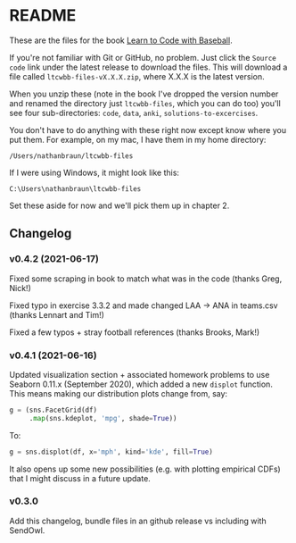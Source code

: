 # README
These are the files for the book [Learn to Code with Baseball](https://codebaseball.com).

If you're not familiar with Git or GitHub, no problem. Just click the `Source
code` link under the latest release to download the files.  This will download
a file called `ltcwbb-files-vX.X.X.zip`, where X.X.X is the latest version.

When you unzip these (note in the book I've dropped the version number and
renamed the directory just `ltcwbb-files`, which you can do too) you'll see
four sub-directories: `code`, `data`, `anki`, `solutions-to-excercises`.

You don't have to do anything with these right now except know where you put
them. For example, on my mac, I have them in my home directory:

`/Users/nathanbraun/ltcwbb-files`

If I were using Windows, it might look like this:

`C:\Users\nathanbraun\ltcwbb-files`

Set these aside for now and we'll pick them up in chapter 2.

## Changelog
### v0.4.2 (2021-06-17)
Fixed some scraping in book to match what was in the code (thanks Greg, Nick!)

Fixed typo in exercise 3.3.2 and made changed LAA -> ANA in teams.csv (thanks
Lennart and Tim!)

Fixed a few typos + stray football references (thanks Brooks, Mark!)

### v0.4.1 (2021-06-16)
Updated visualization section + associated homework problems to use Seaborn
0.11.x (September 2020), which added a new `displot` function. This means
making our distribution plots change from, say:

```python
g = (sns.FacetGrid(df)
     .map(sns.kdeplot, 'mpg', shade=True))
```

To:

```python
g = sns.displot(df, x='mph', kind='kde', fill=True)
```

It also opens up some new possibilities (e.g. with plotting empirical CDFs)
that I might discuss in a future update.

### v0.3.0
Add this changelog, bundle files in an github release vs including with SendOwl.
